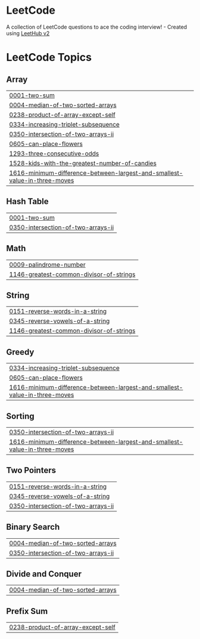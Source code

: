 # LeetCode
A collection of LeetCode questions to ace the coding interview! - Created using [LeetHub v2](https://github.com/arunbhardwaj/LeetHub-2.0)

<!---LeetCode Topics Start-->
# LeetCode Topics
## Array
|  |
| ------- |
| [0001-two-sum](https://github.com/selamhabtewold/LeetCode/tree/master/0001-two-sum) |
| [0004-median-of-two-sorted-arrays](https://github.com/selamhabtewold/LeetCode/tree/master/0004-median-of-two-sorted-arrays) |
| [0238-product-of-array-except-self](https://github.com/selamhabtewold/LeetCode/tree/master/0238-product-of-array-except-self) |
| [0334-increasing-triplet-subsequence](https://github.com/selamhabtewold/LeetCode/tree/master/0334-increasing-triplet-subsequence) |
| [0350-intersection-of-two-arrays-ii](https://github.com/selamhabtewold/LeetCode/tree/master/0350-intersection-of-two-arrays-ii) |
| [0605-can-place-flowers](https://github.com/selamhabtewold/LeetCode/tree/master/0605-can-place-flowers) |
| [1293-three-consecutive-odds](https://github.com/selamhabtewold/LeetCode/tree/master/1293-three-consecutive-odds) |
| [1528-kids-with-the-greatest-number-of-candies](https://github.com/selamhabtewold/LeetCode/tree/master/1528-kids-with-the-greatest-number-of-candies) |
| [1616-minimum-difference-between-largest-and-smallest-value-in-three-moves](https://github.com/selamhabtewold/LeetCode/tree/master/1616-minimum-difference-between-largest-and-smallest-value-in-three-moves) |
## Hash Table
|  |
| ------- |
| [0001-two-sum](https://github.com/selamhabtewold/LeetCode/tree/master/0001-two-sum) |
| [0350-intersection-of-two-arrays-ii](https://github.com/selamhabtewold/LeetCode/tree/master/0350-intersection-of-two-arrays-ii) |
## Math
|  |
| ------- |
| [0009-palindrome-number](https://github.com/selamhabtewold/LeetCode/tree/master/0009-palindrome-number) |
| [1146-greatest-common-divisor-of-strings](https://github.com/selamhabtewold/LeetCode/tree/master/1146-greatest-common-divisor-of-strings) |
## String
|  |
| ------- |
| [0151-reverse-words-in-a-string](https://github.com/selamhabtewold/LeetCode/tree/master/0151-reverse-words-in-a-string) |
| [0345-reverse-vowels-of-a-string](https://github.com/selamhabtewold/LeetCode/tree/master/0345-reverse-vowels-of-a-string) |
| [1146-greatest-common-divisor-of-strings](https://github.com/selamhabtewold/LeetCode/tree/master/1146-greatest-common-divisor-of-strings) |
## Greedy
|  |
| ------- |
| [0334-increasing-triplet-subsequence](https://github.com/selamhabtewold/LeetCode/tree/master/0334-increasing-triplet-subsequence) |
| [0605-can-place-flowers](https://github.com/selamhabtewold/LeetCode/tree/master/0605-can-place-flowers) |
| [1616-minimum-difference-between-largest-and-smallest-value-in-three-moves](https://github.com/selamhabtewold/LeetCode/tree/master/1616-minimum-difference-between-largest-and-smallest-value-in-three-moves) |
## Sorting
|  |
| ------- |
| [0350-intersection-of-two-arrays-ii](https://github.com/selamhabtewold/LeetCode/tree/master/0350-intersection-of-two-arrays-ii) |
| [1616-minimum-difference-between-largest-and-smallest-value-in-three-moves](https://github.com/selamhabtewold/LeetCode/tree/master/1616-minimum-difference-between-largest-and-smallest-value-in-three-moves) |
## Two Pointers
|  |
| ------- |
| [0151-reverse-words-in-a-string](https://github.com/selamhabtewold/LeetCode/tree/master/0151-reverse-words-in-a-string) |
| [0345-reverse-vowels-of-a-string](https://github.com/selamhabtewold/LeetCode/tree/master/0345-reverse-vowels-of-a-string) |
| [0350-intersection-of-two-arrays-ii](https://github.com/selamhabtewold/LeetCode/tree/master/0350-intersection-of-two-arrays-ii) |
## Binary Search
|  |
| ------- |
| [0004-median-of-two-sorted-arrays](https://github.com/selamhabtewold/LeetCode/tree/master/0004-median-of-two-sorted-arrays) |
| [0350-intersection-of-two-arrays-ii](https://github.com/selamhabtewold/LeetCode/tree/master/0350-intersection-of-two-arrays-ii) |
## Divide and Conquer
|  |
| ------- |
| [0004-median-of-two-sorted-arrays](https://github.com/selamhabtewold/LeetCode/tree/master/0004-median-of-two-sorted-arrays) |
## Prefix Sum
|  |
| ------- |
| [0238-product-of-array-except-self](https://github.com/selamhabtewold/LeetCode/tree/master/0238-product-of-array-except-self) |
<!---LeetCode Topics End-->